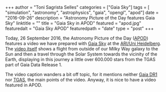 +++
author = "Toni Sagrista Selles"
categories = ["Gaia Sky"]
tags = [ "simulation", "astronomy", "astrophysics", "gaia", "opengl", "apod"]
date = "2016-09-26"
description = "Astronomy Picture of the Day features Gaia Sky"
linktitle = ""
title = "Gaia Sky in APOD"
featured = "apod.jpg"
featuredalt = "Gaia Sky APOD"
featuredpath = "date"
type = "post"
+++

Today, 26 September 2016, the Astronomy Picture of the Day ([APOD](http://apod.nasa.gov/apod/ap160926.html)) features a video we have prepared with [Gaia Sky](https://zah.uni-heidelberg.de/gaia/outreach/gaiasky/) at the [ARI/Uni Heidelberg](https://zah.uni-heidelberg.de/zah-institutes/ari/). The [video itself](http://apod.nasa.gov/apod/ap160926.html) shows a flight from outside of our Milky Way galaxy to the Sun and then a travel through the Solar System towards the vicinity of the Earth, displaying in this journey a little over 600.000 stars from the TGAS part of Gaia Data Release 1.

The video caption wanders a bit off topic, for it mentions neither [Gaia DR1](http://www.cosmos.esa.int/web/gaia/dr1) nor [TGAS](http://www.cosmos.esa.int/web/gaia/iow_20150115), the main points of the video. Anyway, it is nice to have a video featured in APOD.
